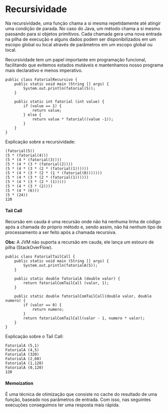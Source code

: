 # Recursividade

Na recursividade, uma função chama a si mesma repetidamente até atingir uma condição de parada. No caso do Java, um método chama a si mesmo passando para si objetos primitivos. Cada chamada gera uma nova entrada na pilha de execução e alguns dados podem ser disponibilizados em um escopo global ou local através de parâmetros em um escopo global ou local.

Recursividade tem um papel importante em programação funcional, facilitando que evitemos estados mutáveis e mantenhamos nosso programa mais declarativo e menos imperativo.

```
public class FatorialRecursivo {
    public static void main (String [] args) {
        System.out.println(fatorial(5));
    }

    public static int fatorial (int value) {
        if (value == 1) {
            return value;
        } else {
            return value * fatorial((value -1));
        }
    }
}
```

Explicação sobre a recursividade:

```
(fatorial(5))
(5 * (fatorial(4)))
(5 * (4 * (fatorial(3))))
(5 * (4 * (3 * (fatorial(2))))
(5 * (4 * (3 * (2 * (fatorial(1))))))
(5 * (4 * (3 * (2 * (1 * (fatorial(0)))))))
(5 * (4 * (3 * (2 * (fatorial(1))))))
(5 * (4 * (3 * (2 * (1)))))
(5 * (4 * (3 * (2))))
(5 * (4 * (6)))
(5 * (24))
120
```

#### Tail Call

Recursão em cauda é uma recursão onde não há nenhuma linha de código após a chamada do próprio método e, sendo assim, não há nenhum tipo de processamento a ser feito após a chamada recursiva.

**Obs:** A JVM não suporta a recursão em cauda, ele lança um estouro de pilha (StackOverFlow).

```
public class FatorialTailCall {
    public static void main (String [] args) {
        System.out.println(fatorialA(5));
    }

    public static double fatorialA (double valor) {
        return fatorialComTailCall (valor, 1);
    }

    public static double fatorialComTailCall(double valor, double numero) {
        if (valor == 0) {
            return numero;
        }
        return fatorialComTailCall(valor - 1, numero * valor);
    }
}
```

Explicação sobre o Tail Call:

```
FatorialA (5,1)
FatorialA (4,5)
FatorialA (320)
FatorialA (2,60)
FatorialA (1,120)
FatorialA (0,120)
120
```

#### Memoization

É uma técnica de otimização que consiste no cache do resultado de uma função, baseado nos parâmetros de entrada. Com isso, nas seguintes execuções conseguimos ter uma resposta mais rápida.

